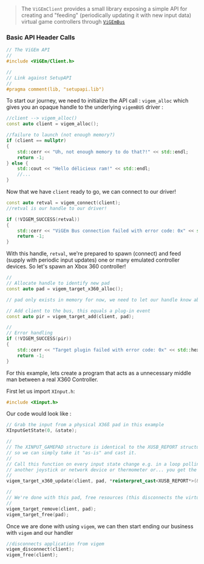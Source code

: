 
>The `ViGEmClient` provides a small library exposing a simple API for creating and "feeding" (periodically updating it with new input data) virtual game controllers through [`ViGEmBus`](https://github.com/nefarius/ViGEmBus)



### Basic API Header Calls

```c
// The ViGEm API
//
#include <ViGEm/Client.h>

//
// Link against SetupAPI
//
#pragma comment(lib, "setupapi.lib")
```


To start our journey, we need to initialize the API call : `vigem_alloc` which gives you an opaque handle to the underlying `vigemBUS` driver :

```cpp
//client --> vigem_alloc()
const auto client = vigem_alloc();

//failure to launch (not enough memory?)
if (client == nullptr)
{
	std::cerr << "Uh, not enough memory to do that?!" << std::endl;
    return -1;
} else {
	std::cout << "Hello délicieux ram!" << std::endl;	
	//...
}

```

Now that we have `client` ready to go, we can connect to our driver! 

```cpp
const auto retval = vigem_connect(client);
//retval is our handle to our driver!

if (!VIGEM_SUCCESS(retval))
{
    std::cerr << "ViGEm Bus connection failed with error code: 0x" << std::hex << retval << std::endl;
    return -1;
}
```

With this handle, `retval`, we're prepared to spawn (connect) and feed (supply with periodic input updates) one or many emulated controller devices. So let's spawn an Xbox 360 controller!

```cpp
//
// Allocate handle to identify new pad
const auto pad = vigem_target_x360_alloc();

// pad only exists in memory for now, we need to let our handle know about 'pad'

// Add client to the bus, this equals a plug-in event
const auto pir = vigem_target_add(client, pad);

//
// Error handling
if (!VIGEM_SUCCESS(pir))
{
    std::cerr << "Target plugin failed with error code: 0x" << std::hex << pir << std::endl;
    return -1;
}
```

For this example, lets create a program that acts as a unnecessary middle man between a real X360 Controller.

First let us import `XInput.h`:
```cpp
#include <Xinput.h>
```

Our code would look like : 
```cpp
// Grab the input from a physical X36ß pad in this example
XInputGetState(0, &state);

//
// The XINPUT_GAMEPAD structure is identical to the XUSB_REPORT structure
// so we can simply take it "as-is" and cast it.
//
// Call this function on every input state change e.g. in a loop polling
// another joystick or network device or thermometer or... you get the idea.
//
vigem_target_x360_update(client, pad, *reinterpret_cast<XUSB_REPORT*>(&state.Gamepad));

//
// We're done with this pad, free resources (this disconnects the virtual device)
//
vigem_target_remove(client, pad);
vigem_target_free(pad);

```

Once we are done with using `vigem`, we can then start ending our business with `vigem` and our handler

```cpp
//disconnects application from vigem
vigem_disconnect(client);
vigem_free(client);
```